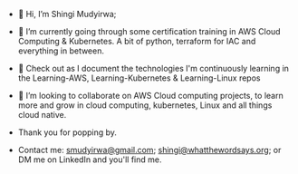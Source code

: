 - 👋 Hi, I’m Shingi Mudyirwa; 
- 👀 I’m currently going through some certification training in AWS Cloud Computing & Kubernetes. A bit of python, terraform for IAC and everything in between.
- 🥳 Check out as I document the technologies I'm continuously learning in the Learning-AWS, Learning-Kubernetes & Learning-Linux repos
- 🥳 I’m looking to collaborate on AWS Cloud computing projects, to learn more and grow in cloud computing, kubernetes, Linux and all things cloud native.

- Thank you for popping by.

- Contact me: smudyirwa@gmail.com;  shingi@whatthewordsays.org; or DM me on LinkedIn and you'll find me.  
  
<!---
shingieuihos/shingieuihos is a ✨ special ✨ repository because its `README.md` (this file) appears on your GitHub profile.
You can click the Preview link to take a look at your changes.
--->
